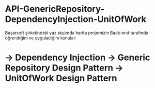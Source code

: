 # API-GenericRepository-DependencyInjection-UnitOfWork
Başarsoft şirketindeki yaz stajımda harita projemizin Back-end tarafında öğrendiğim ve uyguladığım konular:

 <h1  Web Api(with Swagger) /h1>
-> Dependency Injection 
-> Generic Repository Design Pattern
-> UnitOfWork Design Pattern 
